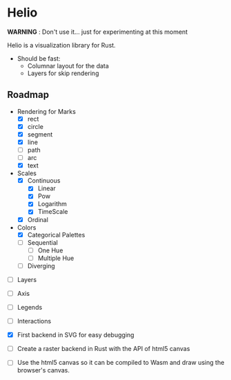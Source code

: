 # Helio

**WARNING** : Don't use it... just for experimenting at this moment

Helio is a visualization library for Rust. 

- Should be fast:
    - Columnar layout for the data
    - Layers for skip rendering

## Roadmap

- Rendering for Marks
    - [x] rect
    - [x] circle
    - [x] segment
    - [x] line
    - [ ] path
    - [ ] arc
    - [x] text
- Scales
    - [x] Continuous
        - [x] Linear
        - [x] Pow
        - [x] Logarithm
        - [x] TimeScale
    - [x] Ordinal
- Colors
    - [x] Categorical Palettes
    - [ ] Sequential
        - [ ] One Hue
        - [ ] Multiple Hue
    - [ ] Diverging
- [ ] Layers
- [ ] Axis
- [ ] Legends
- [ ] Interactions

- [x] First backend in SVG for easy debugging
- [ ] Create a raster backend in Rust with the API of html5 canvas
- [ ] Use the html5 canvas so it can be compiled to Wasm and draw using the browser's canvas.
